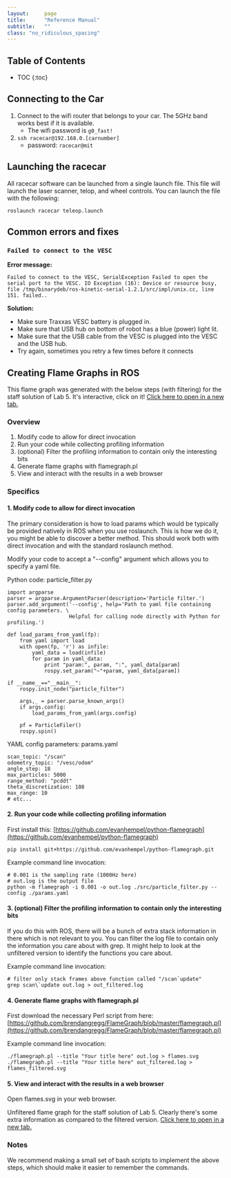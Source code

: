 ```yaml
---
layout:     page
title:      "Reference Manual"
subtitle:   ""
class: "no_ridiculous_spacing"
---
```


## Table of Contents
* TOC
{:toc}

## Connecting to the Car
1. Connect to the wifi router that belongs to your car. The 5GHz band works best if it is available.
	* The wifi password is `g0_fast!` 
2. `ssh racecar@192.168.0.[carnumber]`
	* password: `racecar@mit`



## Launching the racecar
All racecar software can be launched from a single launch file.  This file will launch the laser scanner, telop, and wheel controls.  You can launch the file with the following:

```
roslaunch racecar teleop.launch
```



## Common errors and fixes

### `Failed to connect to the VESC`
**Error message:**

`Failed to connect to the VESC, SerialException Failed to open the serial port to the VESC. IO Exception (16): Device or resource busy, file /tmp/binarydeb/ros-kinetic-serial-1.2.1/src/impl/unix.cc, line 151. failed..`

**Solution:**
* Make sure Traxxas VESC battery is plugged in.
* Make sure that USB hub on bottom of robot has a blue (power) light lit.
* Make sure that the USB cable from the VESC is plugged into the VESC and the USB hub.
* Try again, sometimes you retry a few times before it connects

## Creating Flame Graphs in ROS

<object style="margin-top: 20px;" data="/img/flame_filtered.svg" type="image/svg+xml" class="full_width"></object>

This flame graph was generated with the below steps (with filtering) for the staff solution of Lab 5. It's interactive, click on it! [Click here to open in a new tab.](/img/flame_filtered.svg)


### Overview

1. Modify code to allow for direct invocation
2. Run your code while collecting profiling information
3. (optional) Filter the profiling information to contain only the interesting bits
4. Generate flame graphs with flamegraph.pl
5. View and interact with the results in a web browser

### Specifics

#### 1. Modify code to allow for direct invocation

The primary consideration is how to load params which would be typically be provided natively in ROS when you use roslaunch. This is how we do it, you might be able to discover a better method. This should work both with direct invocation and with the standard roslaunch method.

Modify your code to accept a "--config" argument which allows you to specify a yaml file.

Python code: particle_filter.py

```
import argparse
parser = argparse.ArgumentParser(description='Particle filter.')
parser.add_argument('--config', help='Path to yaml file containing config parameters. \
                    Helpful for calling node directly with Python for profiling.')

def load_params_from_yaml(fp):
    from yaml import load
    with open(fp, 'r') as infile:
        yaml_data = load(infile)
        for param in yaml_data:
            print "param:", param, ":", yaml_data[param]
            rospy.set_param("~"+param, yaml_data[param])

if __name__=="__main__":
    rospy.init_node("particle_filter")

    args,_ = parser.parse_known_args()
    if args.config:
        load_params_from_yaml(args.config)

    pf = ParticleFiler()
    rospy.spin()
```

YAML config parameters: params.yaml

```
scan_topic: "/scan"
odometry_topic: "/vesc/odom"
angle_step: 18
max_particles: 5000
range_method: "pcddt"
theta_discretization: 108
max_range: 10
# etc...
```

#### 2. Run your code while collecting profiling information
First install this: [https://github.com/evanhempel/python-flamegraph](https://github.com/evanhempel/python-flamegraph)

```
pip install git+https://github.com/evanhempel/python-flamegraph.git
```

Example command line invocation:
```
# 0.001 is the sampling rate (1000Hz here)
# out.log is the output file
python -m flamegraph -i 0.001 -o out.log ./src/particle_filter.py --config ./params.yaml
```

#### 3. (optional) Filter the profiling information to contain only the interesting bits
If you do this with ROS, there will be a bunch of extra stack information in there which is not relevant to you. You can filter the log file to contain only the information you care about with grep. It might help to look at the unfiltered version to identify the functions you care about.

Example command line invocation:
```
# filter only stack frames above function called "/scan`update"
grep scan\`update out.log > out_filtered.log
```

#### 4. Generate flame graphs with flamegraph.pl
First download the necessary Perl script from here: [https://github.com/brendangregg/FlameGraph/blob/master/flamegraph.pl](https://github.com/brendangregg/FlameGraph/blob/master/flamegraph.pl)

Example command line invocation:
```
./flamegraph.pl --title "Your title here" out.log > flames.svg
./flamegraph.pl --title "Your title here" out_filtered.log > flames_filtered.svg
```

#### 5. View and interact with the results in a web browser

Open flames.svg in your web browser.

<object style="margin-top: 20px;" data="/img/flame.svg" type="image/svg+xml" class="full_width"></object>

Unfiltered flame graph for the staff solution of Lab 5. Clearly there's some extra information as compared to the filtered version. [Click here to open in a new tab.](/img/flame.svg)


### Notes
We recommend making a small set of bash scripts to implement the above steps, which should make it easier to remember the commands.

